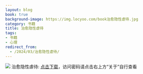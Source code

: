 ```yaml
---
layout: blog
book: true
background-image: https://img.locyoo.com/book治愈隐性虐待.jpg
category: 书籍
title: 治愈隐性虐待
tags:
- 书籍
- 心理
redirect_from:
  - /2024/03/治愈隐性虐待/
---
```

![](https://img.locyoo.com/book治愈隐性虐待.jpg)
治愈隐性虐待: <a name = "ref1" href="https://url18.ctfile.com/f/50983618-1045048633-32f119?p=3619">点击下载</a>，访问密码请点击右上方“关于”自行查看